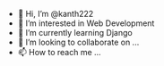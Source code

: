 - 👋 Hi, I’m @kanth222
- 👀 I’m interested in Web Development
- 🌱 I’m currently learning Django
- 💞️ I’m looking to collaborate on ...
- 📫 How to reach me ...

<!---
kanth222/kanth222 is a ✨ special ✨ repository because its `README.md` (this file) appears on your GitHub profile.
You can click the Preview link to take a look at your changes.
--->

